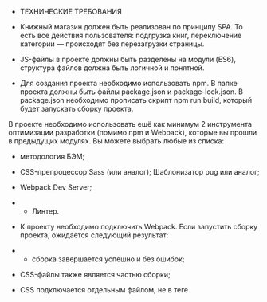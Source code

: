 * ТЕХНИЧЕСКИЕ ТРЕБОВАНИЯ

+ Книжный магазин должен быть реализован по принципу SPA.
То есть все действия пользователя: подгрузка книг, переключение категории — происходят без перезагрузки страницы.

+ JS-файлы в проекте должны быть разделены на модули (ES6), структура файлов должна быть логичной и понятной.

+ Для создания проекта необходимо использовать npm. В папке проекта должны быть файлы package.json и package-lock.json. В package.json необходимо прописать скрипт npm run build, который будет запускать сборку проекта.

В проекте необходимо использовать ещё как минимум 2 инструмента оптимизации разработки (помимо npm и Webpack), которые вы прошли в предыдущих модулях. Вы можете выбрать любые из списка:
+ методология БЭМ;
+ CSS-препроцессор Sass (или аналог);
Шаблонизатор pug или аналог;
+ Webpack Dev Server;
+ - Линтер.

+ К проекту необходимо подключить Webpack.
Если запустить сборку проекта, ожидается следующий результат:
+ - сборка завершается успешно и без ошибок;
+ CSS-файлы также является частью сборки;
+ CSS подключается отдельным файлом, не в теге <style>;
+ JS и CSS-файлы минифицируются в процессе сборки.


* ТРЕБОВАНИЯ К ВЁРСТКЕ И CSS

1. Вёрстка должна соответствовать макету. Добиваться Pixel-Perfect соответствия не обязательно, но основные моменты должны быть соблюдены:
+ цветовая гамма,
+ - шрифты,
+ размеры,
+ отступы.

2. + Приложение должно корректно отображаться на различных разрешениях. К сожалению, дизайна для мобильной версии в макете нет, поэтому постарайтесь реализовать её самостоятельно.
Не нужно придумывать сложный дизайн, достаточно будет просто перегруппировать элементы так, чтобы они помещались на маленьком экране.

3. + В приложении должны присутствовать разделы <header>, <main> и <nav>. Ссылки должны быть прописаны в теге <a>, кнопки должны быть реализованы элементом <button>, и так далее. Не забывайте также про обязательный атрибут alt у изображений.

4. + При наведении курсора на любые кликабельные элементы должен появляться cursor: pointer.
Соблюдайте семантическую вёрстку.

5. + Использовать селекторы по тегу и id для задания стилей нельзя. Используйте классы.